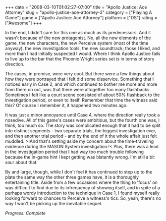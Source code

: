 +++
date = "2008-03-10T01:02:27-07:00"
title = "Apollo Justice: Ace Attorney"
slug = "apollo-justice-ace-attorney-3"
category = ["Playing A Game"]
game = ["Apollo Justice: Ace Attorney"]
platform = ["DS"]
rating = ["Awesome"]
+++

In the end, I didn't care for this one as much as its predecessors.  And it wasn't because of the new protagonist.  No, all the new elements of the game, the new characters, the new Perceive system (most of the time anyway), the new investigation tools, the new soundtrack; those I liked, and more than I had initially suspected I would.  Where I think Apollo Justice fails to live up to the bar that the Phoenix Wright series set is in terms of story direction.

The cases, in premise, were very cool.  But there were a few things about how they were portrayed that I felt did some disservice.  Something that I noticed early in Case 2, and which continued to bother me more and more from there on out, was that there were altogether too many flashbacks.  Sometimes I felt like a court scene consisted of about 50\% flashback to the investigation period, or even to itself.  Remember that time the witness said this?  Of course I remember it, it happened two minutes ago.

It was just a minor annoyance until Case 4, where the direction really took a nosedive.  All of this game's cases were ambitious, but the fourth one was, I think, too much so.  The story was complicated enough that it had to be split into distinct segments - two separate trials, the biggest investigation ever, and then another trial period - and by the end of it the whole affair just felt muddled.  >!And that's setting aside my concern about the time-traveling evidence during the MASON System investigation.!<  Plus, there was a lead in the investigation period that I had way too much trouble following because the in-game hint I kept getting was blatantly wrong.  I'm still a bit sour about that.

By and large, though, while I don't feel it has continued to step up to the plate the same way the other three games have, it is a thoroughly entertaining title.  Aside from a few occasions where the thing to 'focus' on was difficult to find due to its infrequency of showing itself, and in spite of a perhaps wordy introduction to the technique in Case 1, I found myself really looking forward to chances to Perceive a witness's tics.  So, yeah, there's no way I won't be picking up the inevitable sequel.

<i>Progress: Complete</i>